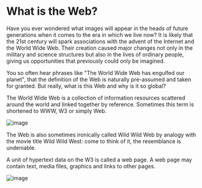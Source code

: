 # What is the Web?
Have you ever wondered what images will appear in the heads of future generations when it comes to the era in which we live now? It is likely that the 21st century will spark associations with the advent of the Internet and the World Wide Web. Their creation caused major changes not only in the military and science structures but also in the lives of ordinary people, giving us opportunities that previously could only be imagined.

You so often hear phrases like "The World Wide Web has engulfed our planet", that the definition of the Web is naturally pre-assumed and taken for granted. But really, what is this Web and why is it so global?

The World Wide Web is a collection of information resources scattered around the world and linked together by reference. Sometimes this term is shortened to WWW, W3 or simply Web.

![image](https://user-images.githubusercontent.com/25152105/179934893-4f909b65-c11b-413d-afcb-fdfe0d33df6a.png)

The Web is also sometimes ironically called Wild Wild Web by analogy with the movie title Wild Wild West: come to think of it, the resemblance is undeniable.

A unit of hypertext data on the W3 is called a web page. A web page may contain text, media files, graphics and links to other pages.

![image](https://user-images.githubusercontent.com/25152105/179943439-061348db-bbed-42ef-afd0-3005f0331842.png)
